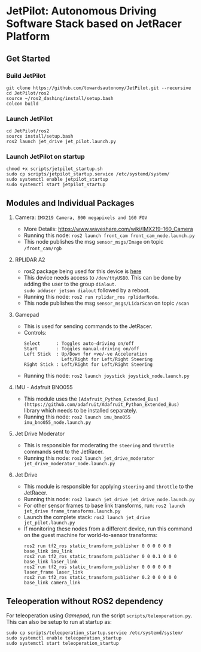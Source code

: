 # JetPilot: Autonomous Driving Software Stack based on JetRacer Platform

## Get Started  

### Build JetPilot  

```
git clone https://github.com/towardsautonomy/JetPilot.git --recursive
cd JetPilot/ros2
source ~/ros2_dashing/install/setup.bash
colcon build
```

### Launch JetPilot  

```
cd JetPilot/ros2
source install/setup.bash
ros2 launch jet_drive jet_pilot.launch.py
```

### Launch JetPilot on startup

```
chmod +x scripts/jetpilot_startup.sh
sudo cp scripts/jetpilot_startup.service /etc/systemd/system/ 
sudo systemctl enable jetpilot_startup
sudo systemctl start jetpilot_startup
```
## Modules and Individual Packages

1. Camera: `IMX219 Camera, 800 megapixels and 160 FOV`
    - More Details: https://www.waveshare.com/wiki/IMX219-160_Camera  
    - Running this node: ```ros2 launch front_cam front_cam_node.launch.py```  
    - This node publishes the msg `sensor_msgs/Image` on topic `/front_cam/rgb`  
    
1. RPLIDAR A2  
    - ros2 package being used for this device is [here](https://github.com/youngday/rplidar_ros2)
    - This device needs access to `/dev/ttyUSB0`. This can be done by adding the user to the group `dialout`.  
      ```sudo adduser jetson dialout``` followed by a reboot.
    - Running this node: ```ros2 run rplidar_ros rplidarNode```.
    - This node publishes the msg `sensor_msgs/LidarScan` on topic `/scan`

1. Gamepad
    - This is used for sending commands to the JetRacer.  
    - Controls:  
      ```
      Select      : Toggles auto-driving on/off
      Start       : Toggles manual-driving on/off
      Left Stick  : Up/Down for +ve/-ve Acceleration
                    Left/Right for Left/Right Steering
      Right Stick : Left/Right for Left/Right Steering
      ```  
    - Running this node: ```ros2 launch joystick joystick_node.launch.py``` 

1. IMU - Adafruit BNO055
    - This module uses the `[Adafruit_Python_Extended_Bus](https://github.com/adafruit/Adafruit_Python_Extended_Bus)` library which needs to be installed separately.
    - Running this node: ```ros2 launch imu_bno055 imu_bno055_node.launch.py``` 
    
1. Jet Drive Moderator  
    - This is responsible for moderating the `steering` and `throttle` commands sent to the JetRacer.  
    - Running this node: ```ros2 launch jet_drive_moderator jet_drive_moderator_node.launch.py``` 
    
1. Jet Drive
    - This module is responsible for applying `steering` and `throttle` to the JetRacer.  
    - Running this node: ```ros2 launch jet_drive jet_drive_node.launch.py``` 
    - For other sensor frames to base link transforms, run: ```ros2 launch jet_drive frame_transforms.launch.py``` 
    - Launch the complete stack: ```ros2 launch jet_drive jet_pilot.launch.py``` 
    - If monitoring these nodes from a different device, run this command on the guest machine for world-to-sensor transforms:  
      ```
      ros2 run tf2_ros static_transform_publisher 0 0 0 0 0 0  base_link imu_link
      ros2 run tf2_ros static_transform_publisher 0 0 0.1 0 0 0  base_link laser_link
      ros2 run tf2_ros static_transform_publisher 0 0 0 0 0 0  laser_frame laser_link
      ros2 run tf2_ros static_transform_publisher 0.2 0 0 0 0 0  base_link camera_link
      ```

## Teleoperation without ROS2 dependency

For teleoperation using *Gamepad*, run the script ```scripts/teleoperation.py```. This can also be setup to run at startup as:  

```
sudo cp scripts/teleoperation_startup.service /etc/systemd/system/ 
sudo systemctl enable teleoperation_startup
sudo systemctl start teleoperation_startup
```